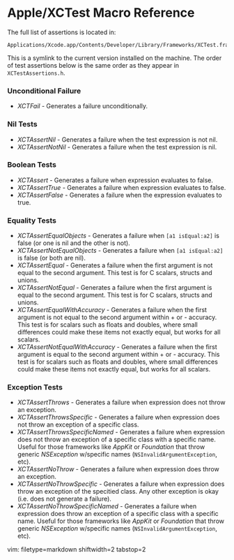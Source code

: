 # Apple/XCTest Macro Reference #

The full list of assertions is located in:

    Applications/Xcode.app/Contents/Developer/Library/Frameworks/XCTest.framework/Headers/XCTestAssertions.h

This is a symlink to the current version installed on the machine.  The order
of test assertions below is the same order as they appear in
`XCTestAssertions.h`.

### Unconditional Failure ###
- _XCTFail_ - Generates a failure unconditionally.

### Nil Tests ###
- _XCTAssertNil_ - Generates a failure when the test expression is not nil.
- _XCTAssertNotNil_ - Generates a failure when the test expression is nil.

### Boolean Tests ###
- _XCTAssert_ - Generates a failure when expression evaluates to false.
- _XCTAssertTrue_ - Generates a failure when expression evaluates to false.
- _XCTAssertFalse_ - Generates a failure when the expression evaluates to true.

### Equality Tests ###
- _XCTAssertEqualObjects_ - Generates a failure when `[a1 isEqual:a2]` is
  false (or one is nil and the other is not).
- _XCTAssertNotEqualObjects_ - Generates a failure when `[a1 isEqual:a2]` is
  false (or both are nil).
- _XCTAssertEqual_ - Generates a failure when the first argument is not equal
  to the second argument. This test is for C scalars, structs and unions.
- _XCTAssertNotEqual_ - Generates a failure when the first argument is equal
  to the second argument. This test is for C scalars, structs and unions.
- _XCTAssertEqualWithAccuracy_ - Generates a failure when the first argument
  is not equal to the second argument within + or - accuracy. This test is for
  scalars such as floats and doubles, where small differences could make these
  items not exactly equal, but works for all scalars.
- _XCTAssertNotEqualWithAccuracy_ - Generates a failure when the first
  argument is equal to the second argument within + or - accuracy. This test
  is for scalars such as floats and doubles, where small differences could
  make these items not exactly equal, but works for all scalars.

### Exception Tests ###
- _XCTAssertThrows_ - Generates a failure when expression does not throw an
  exception.
- _XCTAssertThrowsSpecific_ - Generates a failure when expression does not
  throw an exception of a specific class.
- _XCTAssertThrowsSpecificNamed_ - Generates a failure when expression does
  not throw an exception of a specific class with a specific name.  Useful for
  those frameworks like _AppKit_ or _Foundation_ that throw generic
  _NSException_ w/specific names (`NSInvalidArgumentException`, etc).
- _XCTAssertNoThrow_ - Generates a failure when expression does throw an
  exception.
- _XCTAssertNoThrowSpecific_ - Generates a failure when expression does throw
  an exception of the specitied class. Any other exception is okay (i.e. does
  not generate a failure).
- _XCTAssertNoThrowSpecificNamed_ - Generates a failure when expression does
  throw an exception of a specific class with a specific name.  Useful for
  those frameworks like _AppKit_ or _Foundation_ that throw generic
  _NSException_ w/specific names (`NSInvalidArgumentException`, etc).

vim: filetype=markdown shiftwidth=2 tabstop=2
